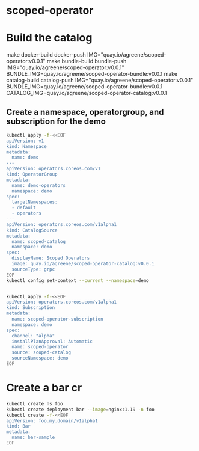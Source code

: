 # scoped-operator

# Build the catalog 

make docker-build docker-push IMG="quay.io/agreene/scoped-operator:v0.0.1"
make bundle-build bundle-push IMG="quay.io/agreene/scoped-operator:v0.0.1" BUNDLE_IMG=quay.io/agreene/scoped-operator-bundle:v0.0.1
make catalog-build catalog-push IMG="quay.io/agreene/scoped-operator:v0.0.1" BUNDLE_IMG=quay.io/agreene/scoped-operator-bundle:v0.0.1 CATALOG_IMG=quay.io/agreene/scoped-operator-catalog:v0.0.1 

## Create a namespace, operatorgroup, and subscription for the demo
```bash
kubectl apply -f-<<EOF
apiVersion: v1
kind: Namespace
metadata:
  name: demo
---
apiVersion: operators.coreos.com/v1
kind: OperatorGroup
metadata:
  name: demo-operators
  namespace: demo
spec:
  targetNamespaces:
  - default
  - operators
---
apiVersion: operators.coreos.com/v1alpha1
kind: CatalogSource
metadata:
  name: scoped-catalog
  namespace: demo
spec:
  displayName: Scoped Operators
  image: quay.io/agreene/scoped-operator-catalog:v0.0.1
  sourceType: grpc
EOF
kubectl config set-context --current --namespace=demo


kubectl apply -f-<<EOF
apiVersion: operators.coreos.com/v1alpha1
kind: Subscription
metadata:
  name: scoped-operator-subscription
  namespace: demo
spec:
  channel: "alpha"
  installPlanApproval: Automatic
  name: scoped-operator
  source: scoped-catalog
  sourceNamespace: demo
EOF
```

# Create a bar cr

```bash
kubectl create ns foo
kubectl create deployment bar --image=nginx:1.19 -n foo
kubectl create -f-<<EOF
apiVersion: foo.my.domain/v1alpha1
kind: Bar
metadata:
  name: bar-sample
EOF
```